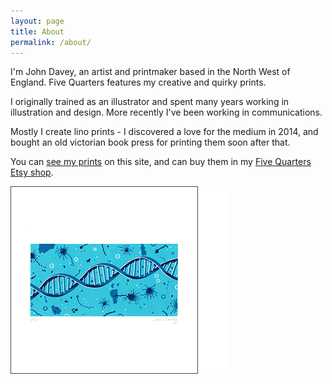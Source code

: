 ```yaml
---
layout: page
title: About
permalink: /about/
---
```


I'm John Davey, an artist and printmaker based in the North West of England. Five Quarters features my creative and quirky prints.

I originally trained as an illustrator and spent many years working in illustration and design. More recently I've been working in communications.

Mostly I create lino prints - I discovered a love for the medium in 2014, and bought an old victorian book press for printing them soon after that.

You can [see my prints](/prints/) on this site, and can buy them in my [Five Quarters Etsy shop](https://www.etsy.com/uk/shop/FiveQuartersUK).

![blueprint](/assets/img/prints/the-blueprint-small.png)
